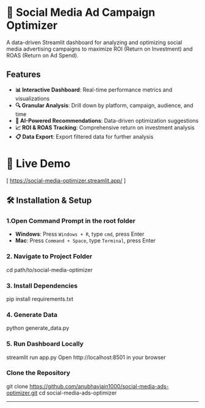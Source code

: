 # 🎯 Social Media Ad Campaign Optimizer

A data-driven Streamlit dashboard for analyzing and optimizing social media advertising campaigns to maximize ROI (Return on Investment) and ROAS (Return on Ad Spend).

## Features

- **📊 Interactive Dashboard**: Real-time performance metrics and visualizations
- **🔍 Granular Analysis**: Drill down by platform, campaign, audience, and time
- **🎯 AI-Powered Recommendations**: Data-driven optimization suggestions
- **📈 ROI & ROAS Tracking**: Comprehensive return on investment analysis
- **📋 Data Export**: Export filtered data for further analysis

# 🚀 Live Demo

[ https://social-media-optimizer.streamlit.app/ ]

## 🛠️ Installation & Setup
### 1.Open Command Prompt in the root folder
- **Windows**: Press `Windows + R`, type `cmd`, press Enter
- **Mac**: Press `Command + Space`, type `Terminal`, press Enter

### 2. Navigate to Project Folder

cd path/to/social-media-optimizer


### 3. Install Dependencies

pip install requirements.txt


### 4. Generate Data

python generate_data.py


### 5. Run Dashboard Locally

streamlit run app.py
Open http://localhost:8501 in your browser


### Clone the Repository
git clone https://github.com/anubhavjain1000/social-media-ads-optimizer.git
cd social-media-ads-optimizer

-----------------------------------------------------------------------





